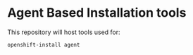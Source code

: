 # Agent Based Installation tools

This repository will host tools used for:

	openshift-install agent

